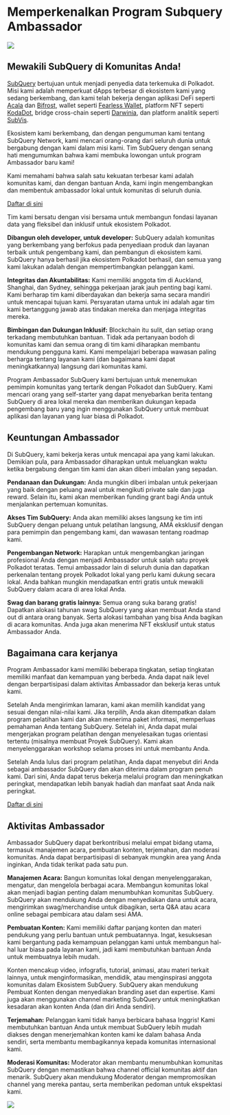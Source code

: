 # Memperkenalkan Program Subquery Ambassador

![](https://miro.medium.com/max/1400/1*EC5wwTuoB6UK_EESGd8X8w.png)

## Mewakili SubQuery di Komunitas Anda!

[SubQuery](https://subquery.network/) bertujuan untuk menjadi penyedia data terkemuka di Polkadot. Misi kami adalah memperkuat dApps terbesar di ekosistem kami yang sedang berkembang, dan kami telah bekerja dengan aplikasi DeFi seperti [Acala](https://acala.network/) dan [Bifrost](https://bifrost.finance/), wallet seperti [Fearless Wallet](https://fearlesswallet.io/), platform NFT seperti [KodaDot](https://kodadot.xyz/), bridge cross-chain seperti [Darwinia](https://explorer.subquery.network/subquery/darwinia-network/darwinia), dan platform analitik seperti [SubVis](https://subvis.io/).

Ekosistem kami berkembang, dan dengan pengumuman kami tentang SubQuery Network, kami mencari orang-orang dari seluruh dunia untuk bergabung dengan kami dalam misi kami. Tim SubQuery dengan senang hati mengumumkan bahwa kami membuka lowongan untuk program Ambassador baru kami!

Kami memahami bahwa salah satu kekuatan terbesar kami adalah komunitas kami, dan dengan bantuan Anda, kami ingin mengembangkan dan membentuk ambassador lokal untuk komunitas di seluruh dunia.

[Daftar di sini](https://forms.gle/GXBbJ6LDpNfM2v1X6)

Tim kami bersatu dengan visi bersama untuk membangun fondasi layanan data yang fleksibel dan inklusif untuk ekosistem Polkadot.

**Dibangun oleh developer, untuk developer:** SubQuery adalah komunitas yang berkembang yang berfokus pada penyediaan produk dan layanan terbaik untuk pengembang kami, dan pembangun di ekosistem kami. SubQuery hanya berhasil jika ekosistem Polkadot berhasil, dan semua yang kami lakukan adalah dengan mempertimbangkan pelanggan kami.

**Integritas dan Akuntabilitas:** Kami memiliki anggota tim di Auckland, Shanghai, dan Sydney, sehingga pekerjaan jarak jauh penting bagi kami. Kami berharap tim kami diberdayakan dan bekerja sama secara mandiri untuk mencapai tujuan kami. Persyaratan utama untuk ini adalah agar tim kami bertanggung jawab atas tindakan mereka dan menjaga integritas mereka.

**Bimbingan dan Dukungan Inklusif:** Blockchain itu sulit, dan setiap orang terkadang membutuhkan bantuan. Tidak ada pertanyaan bodoh di komunitas kami dan semua orang di tim kami diharapkan membantu mendukung pengguna kami. Kami mempelajari beberapa wawasan paling berharga tentang layanan kami (dan bagaimana kami dapat meningkatkannya) langsung dari komunitas kami.

Program Ambassador SubQuery kami bertujuan untuk menemukan pemimpin komunitas yang tertarik dengan Polkadot dan SubQuery. Kami mencari orang yang self-starter yang dapat menyebarkan berita tentang SubQuery di area lokal mereka dan memberikan dukungan kepada pengembang baru yang ingin menggunakan SubQuery untuk membuat aplikasi dan layanan yang luar biasa di Polkadot.

## Keuntungan Ambassador

Di SubQuery, kami bekerja keras untuk mencapai apa yang kami lakukan. Demikian pula, para Ambassador diharapkan untuk meluangkan waktu ketika bergabung dengan tim kami dan akan diberi imbalan yang sepadan.

**Pendanaan dan Dukungan:** Anda mungkin diberi imbalan untuk pekerjaan yang baik dengan peluang awal untuk mengikuti private sale dan juga reward. Selain itu, kami akan memberikan funding grant bagi Anda untuk menjalankan pertemuan komunitas.

**Akses Tim SubQuery:** Anda akan memiliki akses langsung ke tim inti SubQuery dengan peluang untuk pelatihan langsung, AMA eksklusif dengan para pemimpin dan pengembang kami, dan wawasan tentang roadmap kami.

**Pengembangan Network:** Harapkan untuk mengembangkan jaringan profesional Anda dengan menjadi Ambassador untuk salah satu proyek Polkadot teratas. Temui ambassador lain di seluruh dunia dan dapatkan perkenalan tentang proyek Polkadot lokal yang perlu kami dukung secara lokal. Anda bahkan mungkin mendapatkan entri gratis untuk mewakili SubQuery dalam acara di area lokal Anda.

**Swag dan barang gratis lainnya:** Semua orang suka barang gratis! Dapatkan alokasi tahunan swag SubQuery yang akan membuat Anda stand out di antara orang banyak. Serta alokasi tambahan yang bisa Anda bagikan di acara komunitas. Anda juga akan menerima NFT eksklusif untuk status Ambassador Anda.

## Bagaimana cara kerjanya

Program Ambassador kami memiliki beberapa tingkatan, setiap tingkatan memiliki manfaat dan kemampuan yang berbeda. Anda dapat naik level dengan berpartisipasi dalam aktivitas Ambassador dan bekerja keras untuk kami.

Setelah Anda mengirimkan lamaran, kami akan memilih kandidat yang sesuai dengan nilai-nilai kami. Jika terpilih, Anda akan ditempatkan dalam program pelatihan kami dan akan menerima paket informasi, memperluas pemahaman Anda tentang SubQuery. Setelah ini, Anda dapat mulai mengerjakan program pelatihan dengan menyelesaikan tugas orientasi tertentu (misalnya membuat Proyek SubQuery). Kami akan menyelenggarakan workshop selama proses ini untuk membantu Anda.

Setelah Anda lulus dari program pelatihan, Anda dapat menyebut diri Anda sebagai ambassador SubQuery dan akan diterima dalam program penuh kami. Dari sini, Anda dapat terus bekerja melalui program dan meningkatkan peringkat, mendapatkan lebih banyak hadiah dan manfaat saat Anda naik peringkat.

[Daftar di sini](https://forms.gle/GXBbJ6LDpNfM2v1X6)

## Aktivitas Ambassador

Ambassador SubQuery dapat berkontribusi melalui empat bidang utama, termasuk manajemen acara, pembuatan konten, terjemahan, dan moderasi komunitas. Anda dapat berpartisipasi di sebanyak mungkin area yang Anda inginkan, Anda tidak terikat pada satu pun.

**Manajemen Acara:** Bangun komunitas lokal dengan menyelenggarakan, mengatur, dan mengelola berbagai acara. Membangun komunitas lokal akan menjadi bagian penting dalam menumbuhkan komunitas SubQuery. SubQuery akan mendukung Anda dengan menyediakan dana untuk acara, mengirimkan swag/merchandise untuk dibagikan, serta Q&A atau acara online sebagai pembicara atau dalam sesi AMA.

**Pembuatan Konten:** Kami memiliki daftar panjang konten dan materi pendukung yang perlu bantuan untuk pembuatannya. Ingat, kesuksesan kami bergantung pada kemampuan pelanggan kami untuk membangun hal-hal luar biasa pada layanan kami, jadi kami membutuhkan bantuan Anda untuk membuatnya lebih mudah.

Konten mencakup video, infografis, tutorial, animasi, atau materi terkait lainnya, untuk menginformasikan, mendidik, atau menginspirasi anggota komunitas dalam Ekosistem SubQuery. SubQuery akan mendukung Pembuat Konten dengan menyediakan branding aset dan expertise. Kami juga akan menggunakan channel marketing SubQuery untuk meningkatkan kesadaran akan konten Anda (dan diri Anda sendiri).

**Terjemahan:** Pelanggan kami tidak hanya berbicara bahasa Inggris! Kami membutuhkan bantuan Anda untuk membuat SubQuery lebih mudah diakses dengan menerjemahkan konten kami ke dalam bahasa Anda sendiri, serta membantu membagikannya kepada komunitas internasional kami.

**Moderasi Komunitas:** Moderator akan membantu menumbuhkan komunitas SubQuery dengan memastikan bahwa channel official komunitas aktif dan menarik. SubQuery akan mendukung Moderator dengan mempromosikan channel yang mereka pantau, serta memberikan pedoman untuk ekspektasi kami.

![](https://miro.medium.com/max/1400/1*xj6_UL1ZWYzlLmlVk25JzQ.png)